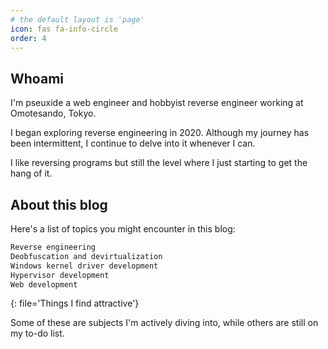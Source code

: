 ```yaml
---
# the default layout is 'page'
icon: fas fa-info-circle
order: 4
---
```


## Whoami

I'm pseuxide a web engineer and hobbyist reverse engineer working at Omotesando, Tokyo.

I began exploring reverse engineering in 2020. Although my journey has been intermittent, I continue to delve into it whenever I can.

I like reversing programs but still the level where I just starting to get the hang of it.

## About this blog

Here's a list of topics you might encounter in this blog:

```md
Reverse engineering
Deobfuscation and devirtualization
Windows kernel driver development
Hypervisor development
Web development
```
{: file='Things I find attractive'}

Some of these are subjects I'm actively diving into, while others are still on my to-do list.